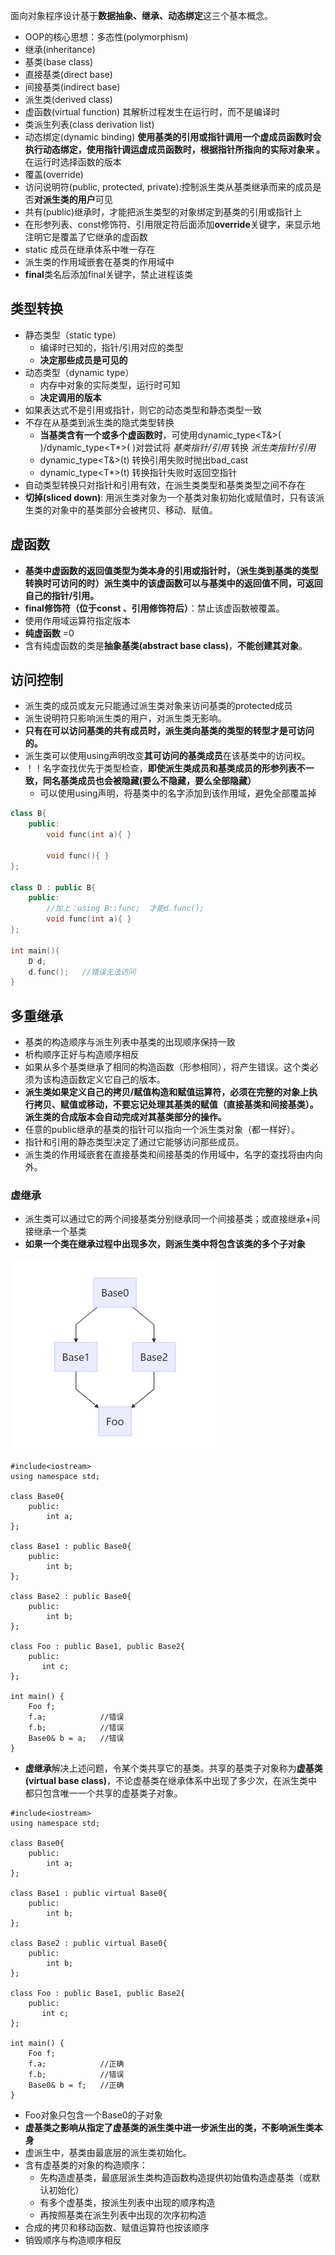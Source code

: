  面向对象程序设计基于**数据抽象、继承、动态绑定**这三个基本概念。

* OOP的核心思想：多态性(polymorphism)
* 继承(inheritance)
* 基类(base class)
* 直接基类(direct base)
* 间接基类(indirect base)
* 派生类(derived class)
* 虚函数(virtual function) 其解析过程发生在运行时，而不是编译时
* 类派生列表(class derivation list)
* 动态绑定(dynamic binding) **使用基类的引用或指针调用一个虚成员函数时会执行动态绑定，使用指针调运虚成员函数时，根据指针所指向的实际对象来 。** 在运行时选择函数的版本
* 覆盖(override)
* 访问说明符(public, protected, private):控制派生类从基类继承而来的成员是否**对派生类的用户**可见
* 共有(public)继承时，才能把派生类型的对象绑定到基类的引用或指针上
* 在形参列表、const修饰符、引用限定符后面添加**override**关键字，来显示地注明它是覆盖了它继承的虚函数
* static 成员在继承体系中唯一存在
* 派生类的作用域嵌套在基类的作用域中
* **final**类名后添加final关键字，禁止进程该类

## 类型转换
* 静态类型（static type）
  * 编译时已知的，指针/引用对应的类型
  * **决定那些成员是可见的**
* 动态类型（dynamic type）
  * 内存中对象的实际类型，运行时可知
  * **决定调用的版本**
* 如果表达式不是引用或指针，则它的动态类型和静态类型一致
* 不存在从基类到派生类的隐式类型转换
  * **当基类含有一个或多个虚函数时**，可使用dynamic_type<T&>( )/dynamic_type<T*>( )对尝试将 *基类指针/引用* 转换 *派生类指针/引用*
  * dynamic_type<T&>(t) 转换引用失败时抛出bad_cast
  * dynamic_type<T*>(t) 转换指针失败时返回空指针
* 自动类型转换只对指针和引用有效，在派生类类型和基类类型之间不存在
* **切掉(sliced down)**: 用派生类对象为一个基类对象初始化或赋值时，只有该派生类的对象中的基类部分会被拷贝、移动、赋值。

## 虚函数
* **基类中虚函数的返回值类型为类本身的引用或指针时，（派生类到基类的类型转换时可访问的时）派生类中的该虚函数可以与基类中的返回值不同，可返回自己的指针/引用。**
* **final修饰符（位于const 、引用修饰符后）**：禁止该虚函数被覆盖。
* 使用作用域运算符指定版本
* **纯虚函数** =0
* 含有纯虚函数的类是**抽象基类(abstract base class)**，**不能创建其对象**。

## 访问控制
* 派生类的成员或友元只能通过派生类对象来访问基类的protected成员
* 派生说明符只影响派生类的用户，对派生类无影响。
* **只有在可以访问基类的共有成员时，派生类向基类的类型的转型才是可访问的。**
* 派生类可以使用using声明改变**其可访问的基类成员**在该基类中的访问权。
* ！！名字查找优先于类型检查，**即使派生类成员和基类成员的形参列表不一致，同名基类成员也会被隐藏(要么不隐藏，要么全部隐藏）**
  * 可以使用using声明，将基类中的名字添加到该作用域，避免全部覆盖掉
```c++
class B{
    public:
        void func(int a){ }

        void func(){ }
};

class D : public B{
    public:
        //加上：using B::func;  才能d.func();
        void func(int a){ }
};

int main(){
    D d;
    d.func();   //错误无法访问
}
```

## 多重继承
* 基类的构造顺序与派生列表中基类的出现顺序保持一致
* 析构顺序正好与构造顺序相反
* 如果从多个基类继承了相同的构造函数（形参相同），将产生错误。这个类必须为该构造函数定义它自己的版本。
* **派生类如果定义自己的拷贝/赋值构造和赋值运算符，必须在完整的对象上执行拷贝、赋值或移动，不要忘记处理其基类的赋值（直接基类和间接基类）。派生类的合成版本会自动完成对其基类部分的操作。**
* 任意的public继承的基类的指针可以指向一个派生类对象（都一样好）。
* 指针和引用的静态类型决定了通过它能够访问那些成员。
* 派生类的作用域嵌套在直接基类和间接基类的作用域中，名字的查找将由内向外。
### 虚继承
* 派生类可以通过它的两个间接基类分别继承同一个间接基类；或直接继承+间接继承一个基类
* **如果一个类在继承过程中出现多次，则派生类中将包含该类的多个子对象**

![](../virual_drive.png)

```
#include<iostream>
using namespace std;

class Base0{
    public:
        int a;
};

class Base1 : public Base0{
    public:
        int b;
};

class Base2 : public Base0{
    public:
        int b;
};

class Foo : public Base1, public Base2{
    public:
       int c;
};

int main() {
    Foo f;
    f.a;            //错误
    f.b;            //错误
    Base0& b = a;   //错误
}
```
* **虚继承**解决上述问题，令某个类共享它的基类。共享的基类子对象称为**虚基类(virtual base class)**，不论虚基类在继承体系中出现了多少次，在派生类中都只包含唯一一个共享的虚基类子对象。
```
#include<iostream>
using namespace std;

class Base0{
    public:
        int a;
};

class Base1 : public virtual Base0{
    public:
        int b;
};

class Base2 : public virtual Base0{
    public:
        int b;
};

class Foo : public Base1, public Base2{
    public:
       int c;
};

int main() {
    Foo f;
    f.a;            //正确
    f.b;            //错误
    Base0& b = f;   //正确
}
```
* Foo对象只包含一个Base0的子对象
* **虚基类之影响从指定了虚基类的派生类中进一步派生出的类，不影响派生类本身**
* 虚派生中，基类由最底层的派生类初始化。
* 含有虚基类的对象的构造顺序：
    * 先构造虚基类，最底层派生类构造函数构造提供初始值构造虚基类（或默认初始化）
    * 有多个虚基类，按派生列表中出现的顺序构造
    * 再按照基类在派生列表中出现的次序初构造
* 合成的拷贝和移动函数、赋值运算符也按该顺序
* 销毁顺序与构造顺序相反